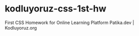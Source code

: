 # kodluyoruz-css-1st-hw
First CSS Homework for Online Learning Platform Patika.dev | Kodluyoruz.org
